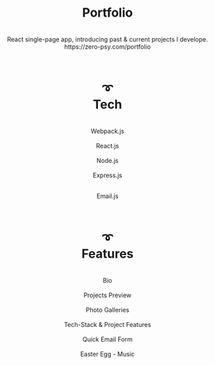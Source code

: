 <div align=center>
 <h1>Portfolio</h1>
 <br>React single-page app, introducing past & current projects I develope.</br>
 <div>https://zero-psy.com/portfolio</div>
 </div>
 
 <div align=center>
<h1><br>➰</br> Tech</h1>
<div align=center>
<br>Webpack.js</br>
<br>React.js</br>
<br>Node.js</br>
<br>Express.js</br>

<br>Email.js</br>

 </div>
 <div>
 
  <div align=center>
   <h1><br>➰</br> Features</h1>
 <div align=center>
  <br>Bio</br>
<br>Projects Preview</br>
<br>Photo Galleries</br>
<br>Tech-Stack & Project Features</br>
<br>Quick Email Form</br>
<br>Easter Egg - Music</br>

 </div>
 <div>

